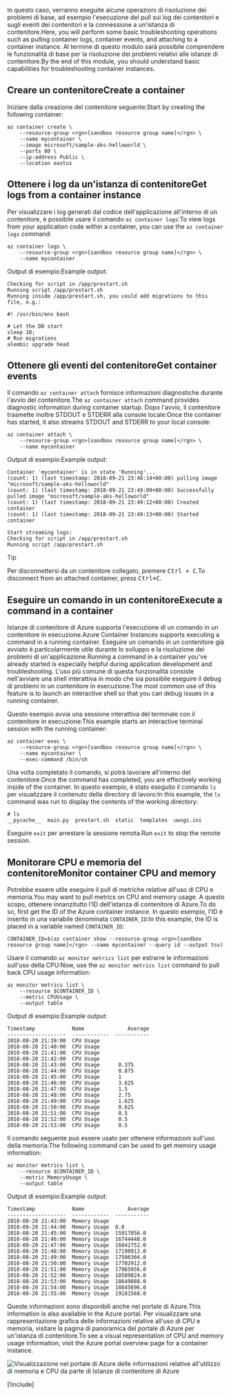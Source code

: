 <span data-ttu-id="36a46-101">In questo caso, verranno eseguite alcune operazioni di risoluzione dei problemi di base, ad esempio l'esecuzione del pull sui log dei contenitori e sugli eventi dei contenitori e la connessione a un'istanza di contenitore.</span><span class="sxs-lookup"><span data-stu-id="36a46-101">Here, you will perform some basic troubleshooting operations such as pulling container logs, container events, and attaching to a container instance.</span></span> <span data-ttu-id="36a46-102">Al termine di questo modulo sarà possibile comprendere le funzionalità di base per la risoluzione dei problemi relativi alle istanze di contenitore.</span><span class="sxs-lookup"><span data-stu-id="36a46-102">By the end of this module, you should understand basic capabilities for troubleshooting container instances.</span></span>

## <a name="create-a-container"></a><span data-ttu-id="36a46-103">Creare un contenitore</span><span class="sxs-lookup"><span data-stu-id="36a46-103">Create a container</span></span>

<span data-ttu-id="36a46-104">Iniziare dalla creazione del contenitore seguente:</span><span class="sxs-lookup"><span data-stu-id="36a46-104">Start by creating the following container:</span></span> 

```azurecli
az container create \
    --resource-group <rgn>[sandbox resource group name]</rgn> \
    --name mycontainer \
    --image microsoft/sample-aks-helloworld \
    --ports 80 \
    --ip-address Public \
    --location eastus
```

## <a name="get-logs-from-a-container-instance"></a><span data-ttu-id="36a46-105">Ottenere i log da un'istanza di contenitore</span><span class="sxs-lookup"><span data-stu-id="36a46-105">Get logs from a container instance</span></span>

<span data-ttu-id="36a46-106">Per visualizzare i log generati dal codice dell'applicazione all'interno di un contenitore, è possibile usare il comando `az container logs`:</span><span class="sxs-lookup"><span data-stu-id="36a46-106">To view logs from your application code within a container, you can use the `az container logs` command:</span></span>

```azurecli
az container logs \
    --resource-group <rgn>[sandbox resource group name]</rgn> \
    --name mycontainer
```

<span data-ttu-id="36a46-107">Output di esempio:</span><span class="sxs-lookup"><span data-stu-id="36a46-107">Example output:</span></span>

```output
Checking for script in /app/prestart.sh
Running script /app/prestart.sh
Running inside /app/prestart.sh, you could add migrations to this file, e.g.:

#! /usr/bin/env bash

# Let the DB start
sleep 10;
# Run migrations
alembic upgrade head
```

## <a name="get-container-events"></a><span data-ttu-id="36a46-108">Ottenere gli eventi del contenitore</span><span class="sxs-lookup"><span data-stu-id="36a46-108">Get container events</span></span>

<span data-ttu-id="36a46-109">Il comando `az container attach` fornisce informazioni diagnostiche durante l'avvio del contenitore.</span><span class="sxs-lookup"><span data-stu-id="36a46-109">The `az container attach` command provides diagnostic information during container startup.</span></span> <span data-ttu-id="36a46-110">Dopo l'avvio, il contenitore trasmette inoltre STDOUT e STDERR alla console locale:</span><span class="sxs-lookup"><span data-stu-id="36a46-110">Once the container has started, it also streams STDOUT and STDERR to your local console:</span></span>

```azurecli
az container attach \
    --resource-group <rgn>[sandbox resource group name]</rgn> \
    --name mycontainer
```

<span data-ttu-id="36a46-111">Output di esempio:</span><span class="sxs-lookup"><span data-stu-id="36a46-111">Example output:</span></span>

```output
Container 'mycontainer' is in state 'Running'...
(count: 1) (last timestamp: 2018-09-21 23:48:14+00:00) pulling image "microsoft/sample-aks-helloworld"
(count: 1) (last timestamp: 2018-09-21 23:49:09+00:00) Successfully pulled image "microsoft/sample-aks-helloworld"
(count: 1) (last timestamp: 2018-09-21 23:49:12+00:00) Created container
(count: 1) (last timestamp: 2018-09-21 23:49:13+00:00) Started container

Start streaming logs:
Checking for script in /app/prestart.sh
Running script /app/prestart.sh
```

> [!TIP]
> <span data-ttu-id="36a46-112">Per disconnettersi da un contenitore collegato, premere <kbd>Ctrl + C</kbd>.</span><span class="sxs-lookup"><span data-stu-id="36a46-112">To disconnect from an attached container, press <kbd>Ctrl+C</kbd>.</span></span>

## <a name="execute-a-command-in-a-container"></a><span data-ttu-id="36a46-113">Eseguire un comando in un contenitore</span><span class="sxs-lookup"><span data-stu-id="36a46-113">Execute a command in a container</span></span>

<span data-ttu-id="36a46-114">Istanze di contenitore di Azure supporta l'esecuzione di un comando in un contenitore in esecuzione.</span><span class="sxs-lookup"><span data-stu-id="36a46-114">Azure Container Instances supports executing a command in a running container.</span></span> <span data-ttu-id="36a46-115">Eseguire un comando in un contenitore già avviato è particolarmente utile durante lo sviluppo e la risoluzione dei problemi di un'applicazione.</span><span class="sxs-lookup"><span data-stu-id="36a46-115">Running a command in a container you've already started is especially helpful during application development and troubleshooting.</span></span> <span data-ttu-id="36a46-116">L'uso più comune di questa funzionalità consiste nell'avviare una shell interattiva in modo che sia possibile eseguire il debug di problemi in un contenitore in esecuzione.</span><span class="sxs-lookup"><span data-stu-id="36a46-116">The most common use of this feature is to launch an interactive shell so that you can debug issues in a running container.</span></span>

<span data-ttu-id="36a46-117">Questo esempio avvia una sessione interattiva del terminale con il contenitore in esecuzione:</span><span class="sxs-lookup"><span data-stu-id="36a46-117">This example starts an interactive terminal session with the running container:</span></span>

```azurecli
az container exec \
    --resource-group <rgn>[sandbox resource group name]</rgn> \
    --name mycontainer \
    --exec-command /bin/sh
```

<span data-ttu-id="36a46-118">Una volta completato il comando, si potrà lavorare all'interno del contenitore.</span><span class="sxs-lookup"><span data-stu-id="36a46-118">Once the command has completed, you are effectively working inside of the container.</span></span> <span data-ttu-id="36a46-119">In questo esempio, è stato eseguito il comando `ls` per visualizzare il contenuto della directory di lavoro:</span><span class="sxs-lookup"><span data-stu-id="36a46-119">In this example, the `ls` command was run to display the contents of the working directory:</span></span>

```output
# ls
__pycache__  main.py  prestart.sh  static  templates  uwsgi.ini
```

<span data-ttu-id="36a46-120">Eseguire `exit` per arrestare la sessione remota.</span><span class="sxs-lookup"><span data-stu-id="36a46-120">Run `exit` to stop the remote session.</span></span>

## <a name="monitor-container-cpu-and-memory"></a><span data-ttu-id="36a46-121">Monitorare CPU e memoria del contenitore</span><span class="sxs-lookup"><span data-stu-id="36a46-121">Monitor container CPU and memory</span></span>

<span data-ttu-id="36a46-122">Potrebbe essere utile eseguire il pull di metriche relative all'uso di CPU e memoria.</span><span class="sxs-lookup"><span data-stu-id="36a46-122">You may want to pull metrics on CPU and memory usage.</span></span> <span data-ttu-id="36a46-123">A questo scopo, ottenere innanzitutto l'ID dell'istanza di contenitore di Azure.</span><span class="sxs-lookup"><span data-stu-id="36a46-123">To do so, first get the ID of the Azure container instance.</span></span> <span data-ttu-id="36a46-124">In questo esempio, l'ID è inserito in una variabile denominata `CONTAINER_ID`:</span><span class="sxs-lookup"><span data-stu-id="36a46-124">In this example, the ID is placed in a variable named `CONTAINER_ID`:</span></span>

```azurecli
CONTAINER_ID=$(az container show --resource-group <rgn>[sandbox resource group name]</rgn> --name mycontainer --query id --output tsv)
```

<span data-ttu-id="36a46-125">Usare il comando `az monitor metrics list` per estrarre le informazioni sull'uso della CPU:</span><span class="sxs-lookup"><span data-stu-id="36a46-125">Now, use the `az monitor metrics list` command to pull back CPU usage information:</span></span>

```azurecli
az monitor metrics list \
    --resource $CONTAINER_ID \
    --metric CPUUsage \
    --output table
```

<span data-ttu-id="36a46-126">Output di esempio:</span><span class="sxs-lookup"><span data-stu-id="36a46-126">Example output:</span></span>

```output
Timestamp            Name              Average
-------------------  ------------  -----------
2018-08-20 21:39:00  CPU Usage
2018-08-20 21:40:00  CPU Usage
2018-08-20 21:41:00  CPU Usage
2018-08-20 21:42:00  CPU Usage
2018-08-20 21:43:00  CPU Usage      0.375
2018-08-20 21:44:00  CPU Usage      0.875
2018-08-20 21:45:00  CPU Usage      1
2018-08-20 21:46:00  CPU Usage      3.625
2018-08-20 21:47:00  CPU Usage      1.5
2018-08-20 21:48:00  CPU Usage      2.75
2018-08-20 21:49:00  CPU Usage      1.625
2018-08-20 21:50:00  CPU Usage      0.625
2018-08-20 21:51:00  CPU Usage      0.5
2018-08-20 21:52:00  CPU Usage      0.5
2018-08-20 21:53:00  CPU Usage      0.5
```

<span data-ttu-id="36a46-127">Il comando seguente può essere usato per ottenere informazioni sull'uso della memoria:</span><span class="sxs-lookup"><span data-stu-id="36a46-127">The following command can be used to get memory usage information:</span></span>

```azurecli
az monitor metrics list \
    --resource $CONTAINER_ID \
    --metric MemoryUsage \
    --output table
```

<span data-ttu-id="36a46-128">Output di esempio:</span><span class="sxs-lookup"><span data-stu-id="36a46-128">Example output:</span></span>

```output
Timestamp            Name              Average
-------------------  ------------  -----------
2018-08-20 21:43:00  Memory Usage
2018-08-20 21:44:00  Memory Usage  0.0
2018-08-20 21:45:00  Memory Usage  15917056.0
2018-08-20 21:46:00  Memory Usage  16744448.0
2018-08-20 21:47:00  Memory Usage  16842752.0
2018-08-20 21:48:00  Memory Usage  17190912.0
2018-08-20 21:49:00  Memory Usage  17506304.0
2018-08-20 21:50:00  Memory Usage  17702912.0
2018-08-20 21:51:00  Memory Usage  17965056.0
2018-08-20 21:52:00  Memory Usage  18509824.0
2018-08-20 21:53:00  Memory Usage  18649088.0
2018-08-20 21:54:00  Memory Usage  18845696.0
2018-08-20 21:55:00  Memory Usage  19181568.0
```

<span data-ttu-id="36a46-129">Queste informazioni sono disponibili anche nel portale di Azure.</span><span class="sxs-lookup"><span data-stu-id="36a46-129">This information is also available in the Azure portal.</span></span> <span data-ttu-id="36a46-130">Per visualizzare una rappresentazione grafica delle informazioni relative all'uso di CPU e memoria, visitare la pagina di panoramica del portale di Azure per un'istanza di contenitore.</span><span class="sxs-lookup"><span data-stu-id="36a46-130">To see a visual representation of CPU and memory usage information, visit the Azure portal overview page for a container instance.</span></span>

![Visualizzazione nel portale di Azure delle informazioni relative all'utilizzo di memoria e CPU da parte di Istanze di contenitore di Azure](../media/6-cpu-memory.png)

[!include[](../../../includes/azure-sandbox-cleanup.md)]

